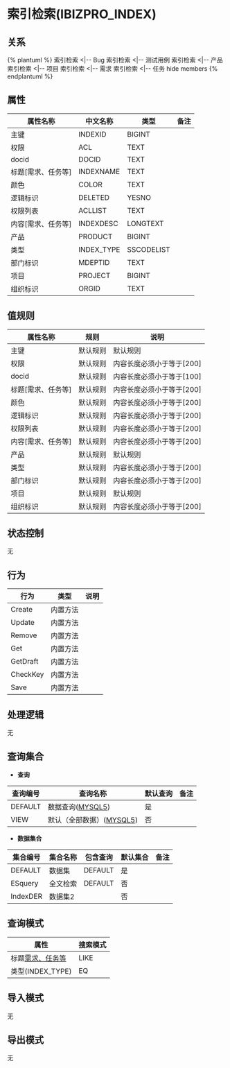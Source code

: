 # 索引检索(IBIZPRO_INDEX)

  

## 关系
{% plantuml %}
索引检索 <|-- Bug 
索引检索 <|-- 测试用例 
索引检索 <|-- 产品 
索引检索 <|-- 项目 
索引检索 <|-- 需求 
索引检索 <|-- 任务 
hide members
{% endplantuml %}

## 属性

| 属性名称        |    中文名称    | 类型     |  备注  |
| --------   |------------| -----   |  -------- | 
|主键|INDEXID|BIGINT|&nbsp;|
|权限|ACL|TEXT|&nbsp;|
|docid|DOCID|TEXT|&nbsp;|
|标题[需求、任务等]|INDEXNAME|TEXT|&nbsp;|
|颜色|COLOR|TEXT|&nbsp;|
|逻辑标识|DELETED|YESNO|&nbsp;|
|权限列表|ACLLIST|TEXT|&nbsp;|
|内容[需求、任务等]|INDEXDESC|LONGTEXT|&nbsp;|
|产品|PRODUCT|BIGINT|&nbsp;|
|类型|INDEX_TYPE|SSCODELIST|&nbsp;|
|部门标识|MDEPTID|TEXT|&nbsp;|
|项目|PROJECT|BIGINT|&nbsp;|
|组织标识|ORGID|TEXT|&nbsp;|

## 值规则
| 属性名称    | 规则    |  说明  |
| --------   |------------| ----- | 
|主键|默认规则|默认规则|
|权限|默认规则|内容长度必须小于等于[200]|
|docid|默认规则|内容长度必须小于等于[100]|
|标题[需求、任务等]|默认规则|内容长度必须小于等于[200]|
|颜色|默认规则|内容长度必须小于等于[200]|
|逻辑标识|默认规则|内容长度必须小于等于[200]|
|权限列表|默认规则|内容长度必须小于等于[200]|
|内容[需求、任务等]|默认规则|内容长度必须小于等于[200]|
|产品|默认规则|默认规则|
|类型|默认规则|内容长度必须小于等于[200]|
|部门标识|默认规则|内容长度必须小于等于[200]|
|项目|默认规则|默认规则|
|组织标识|默认规则|内容长度必须小于等于[200]|

## 状态控制

无


## 行为
| 行为    | 类型    |  说明  |
| --------   |------------| ----- | 
|Create|内置方法|&nbsp;|
|Update|内置方法|&nbsp;|
|Remove|内置方法|&nbsp;|
|Get|内置方法|&nbsp;|
|GetDraft|内置方法|&nbsp;|
|CheckKey|内置方法|&nbsp;|
|Save|内置方法|&nbsp;|

## 处理逻辑
无

## 查询集合

* **查询**

| 查询编号 | 查询名称       | 默认查询 |   备注|
| --------  | --------   | --------   | ----- |
|DEFAULT|数据查询([MYSQL5](../../appendix/query_MYSQL5.md#IbizproIndex_Default))|是|&nbsp;|
|VIEW|默认（全部数据）([MYSQL5](../../appendix/query_MYSQL5.md#IbizproIndex_View))|否|&nbsp;|

* **数据集合**

| 集合编号 | 集合名称   |  包含查询  | 默认集合 |   备注|
| --------  | --------   | -------- | --------   | ----- |
|DEFAULT|数据集|DEFAULT|是|&nbsp;|
|ESquery|全文检索|DEFAULT|否|&nbsp;|
|IndexDER|数据集2||否|&nbsp;|

## 查询模式
| 属性      |    搜索模式     |
| --------   |------------|
|标题[需求、任务等](INDEXNAME)|LIKE|
|类型(INDEX_TYPE)|EQ|

## 导入模式
无


## 导出模式
无
